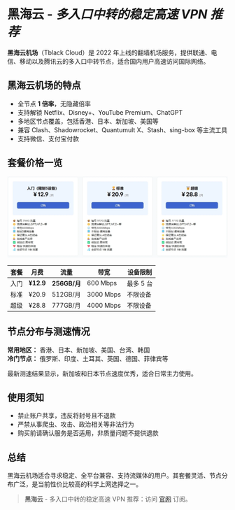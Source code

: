# 黑海云 - *多入口中转的稳定高速 VPN 推荐*

**黑海云机场**（Tblack Cloud）是 2022 年上线的翻墙机场服务，提供联通、电信、移动以及腾讯云的多入口中转节点，适合国内用户高速访问国际网络。

## 黑海云机场的特点

- 全节点 **1 倍率**，无隐藏倍率  
- 支持解锁 Netflix、Disney+、YouTube Premium、ChatGPT  
- 多地区节点覆盖，包括香港、日本、新加坡、美国等  
- 兼容 Clash、Shadowrocket、Quantumult X、Stash、sing-box 等主流工具  
- 支持微信、支付宝付款  

## 套餐价格一览

![黑海云机场套餐](1744701460.webp)

| 套餐 | 月费 | 流量 | 带宽 | 设备限制 |
|------|------|------|------|-----------|
| 入门 | **¥12.9** | **256GB/月** | 600 Mbps | 最多 5 台 |
| 标准 | ¥20.9 | 512GB/月 | 3000 Mbps | 不限设备 |
| 超级 | ¥28.8 | 777GB/月 | 4000 Mbps | 不限设备 |

## 节点分布与测速情况

**常用地区：** 香港、日本、新加坡、美国、台湾、韩国  
**冷门节点：** 俄罗斯、印度、土耳其、英国、德国、菲律宾等  

最新测速结果显示，新加坡和日本节点速度优秀，适合日常主力使用。

## 使用须知

- 禁止账户共享，违反将封号且不退款  
- 严禁从事爬虫、攻击、政治相关等非法行为  
- 购买前请确认服务是否适用，非质量问题不提供退款  

## 总结

黑海云机场适合寻求稳定、全平台兼容、支持流媒体的用户。其套餐灵活、节点分布广泛，是当前性价比较高的科学上网选择之一。

> **黑海云** - 多入口中转的稳定高速 VPN 推荐：访问 [官网](https://jump.p6p.net/312) 订阅。
